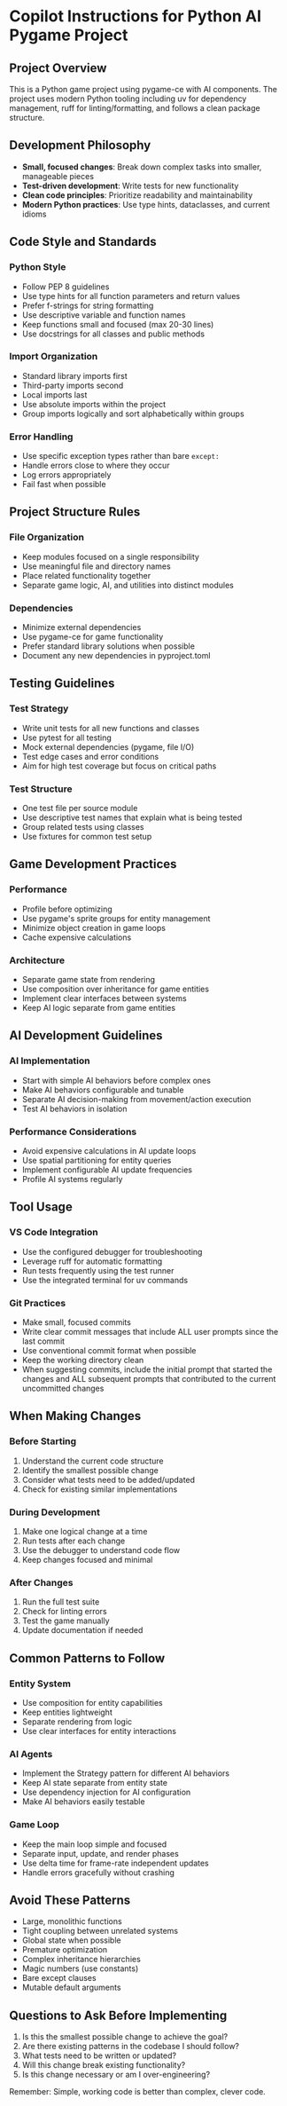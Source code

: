 # Copilot Instructions for Python AI Pygame Project

## Project Overview
This is a Python game project using pygame-ce with AI components. The project uses modern Python tooling including uv for dependency management, ruff for linting/formatting, and follows a clean package structure.

## Development Philosophy
- **Small, focused changes**: Break down complex tasks into smaller, manageable pieces
- **Test-driven development**: Write tests for new functionality
- **Clean code principles**: Prioritize readability and maintainability
- **Modern Python practices**: Use type hints, dataclasses, and current idioms

## Code Style and Standards

### Python Style
- Follow PEP 8 guidelines
- Use type hints for all function parameters and return values
- Prefer f-strings for string formatting
- Use descriptive variable and function names
- Keep functions small and focused (max 20-30 lines)
- Use docstrings for all classes and public methods

### Import Organization
- Standard library imports first
- Third-party imports second
- Local imports last
- Use absolute imports within the project
- Group imports logically and sort alphabetically within groups

### Error Handling
- Use specific exception types rather than bare `except:`
- Handle errors close to where they occur
- Log errors appropriately
- Fail fast when possible

## Project Structure Rules

### File Organization
- Keep modules focused on a single responsibility
- Use meaningful file and directory names
- Place related functionality together
- Separate game logic, AI, and utilities into distinct modules

### Dependencies
- Minimize external dependencies
- Use pygame-ce for game functionality
- Prefer standard library solutions when possible
- Document any new dependencies in pyproject.toml

## Testing Guidelines

### Test Strategy
- Write unit tests for all new functions and classes
- Use pytest for all testing
- Mock external dependencies (pygame, file I/O)
- Test edge cases and error conditions
- Aim for high test coverage but focus on critical paths

### Test Structure
- One test file per source module
- Use descriptive test names that explain what is being tested
- Group related tests using classes
- Use fixtures for common test setup

## Game Development Practices

### Performance
- Profile before optimizing
- Use pygame's sprite groups for entity management
- Minimize object creation in game loops
- Cache expensive calculations

### Architecture
- Separate game state from rendering
- Use composition over inheritance for game entities
- Implement clear interfaces between systems
- Keep AI logic separate from game entities

## AI Development Guidelines

### AI Implementation
- Start with simple AI behaviors before complex ones
- Make AI behaviors configurable and tunable
- Separate AI decision-making from movement/action execution
- Test AI behaviors in isolation

### Performance Considerations
- Avoid expensive calculations in AI update loops
- Use spatial partitioning for entity queries
- Implement configurable AI update frequencies
- Profile AI systems regularly

## Tool Usage

### VS Code Integration
- Use the configured debugger for troubleshooting
- Leverage ruff for automatic formatting
- Run tests frequently using the test runner
- Use the integrated terminal for uv commands

### Git Practices
- Make small, focused commits
- Write clear commit messages that include ALL user prompts since the last commit
- Use conventional commit format when possible
- Keep the working directory clean
- When suggesting commits, include the initial prompt that started the changes and ALL subsequent prompts that contributed to the current uncommitted changes

## When Making Changes

### Before Starting
1. Understand the current code structure
2. Identify the smallest possible change
3. Consider what tests need to be added/updated
4. Check for existing similar implementations

### During Development
1. Make one logical change at a time
2. Run tests after each change
3. Use the debugger to understand code flow
4. Keep changes focused and minimal

### After Changes
1. Run the full test suite
2. Check for linting errors
3. Test the game manually
4. Update documentation if needed

## Common Patterns to Follow

### Entity System
- Use composition for entity capabilities
- Keep entities lightweight
- Separate rendering from logic
- Use clear interfaces for entity interactions

### AI Agents
- Implement the Strategy pattern for different AI behaviors
- Keep AI state separate from entity state
- Use dependency injection for AI configuration
- Make AI behaviors easily testable

### Game Loop
- Keep the main loop simple and focused
- Separate input, update, and render phases
- Use delta time for frame-rate independent updates
- Handle errors gracefully without crashing

## Avoid These Patterns

- Large, monolithic functions
- Tight coupling between unrelated systems
- Global state when possible
- Premature optimization
- Complex inheritance hierarchies
- Magic numbers (use constants)
- Bare except clauses
- Mutable default arguments

## Questions to Ask Before Implementing

1. Is this the smallest possible change to achieve the goal?
2. Are there existing patterns in the codebase I should follow?
3. What tests need to be written or updated?
4. Will this change break existing functionality?
5. Is this change necessary or am I over-engineering?

Remember: Simple, working code is better than complex, clever code.
